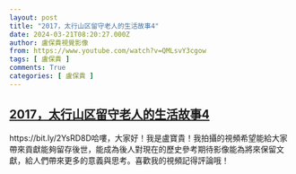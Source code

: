 ```yaml
---
layout: post
title: "2017，太行山区留守老人的生活故事4"
date: 2024-03-21T08:20:27.000Z
author: 盧保貴視覺影像
from: https://www.youtube.com/watch?v=QMLsvY3cgow
tags: [ 盧保貴 ]
comments: True
categories: [ 盧保貴 ]
---
```

<!--1711009227000-->
[2017，太行山区留守老人的生活故事4](https://www.youtube.com/watch?v=QMLsvY3cgow)
------

<div>
https://bit.ly/2YsRD8D哈嘍，大家好！我是盧寶貴！我拍攝的視頻希望能給大家帶來貢獻能夠留存後世，能成為後人對現在的歷史參考期待影像能為將來保留文獻，給人們帶來更多的意義與思考。喜歡我的視頻記得評論哦！
</div>
